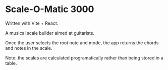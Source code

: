 # Scale-O-Matic 3000

Written with Vite + React.

A musical scale builder aimed at guitarists.

Once the user selects the root note and mode, the app returns the chords and notes in the scale.

Note: the scales are calculated programatically rather than being stored in a table.
